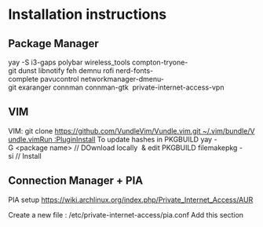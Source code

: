 # Installation instructions

## Package Manager

yay -S i3-gaps polybar wireless_tools compton-tryone-git dunst libnotify feh demnu rofi nerd-fonts-complete pavucontrol networkmanager-dmenu-git exaranger connman connman-gtk  private-internet-access-vpn

## VIM

VIM: git clone https://github.com/VundleVim/Vundle.vim.git ~/.vim/bundle/Vundle.vimRun :PluginInstall
To update hashes in PKGBUILD
yay -G <package name> // DOwnload locally  & edit PKGBUILD filemakepkg -si // Install

## Connection Manager + PIA

PIA setup
https://wiki.archlinux.org/index.php/Private_Internet_Access/AUR

Create a new file : /etc/private-internet-access/pia.conf
Add this section
